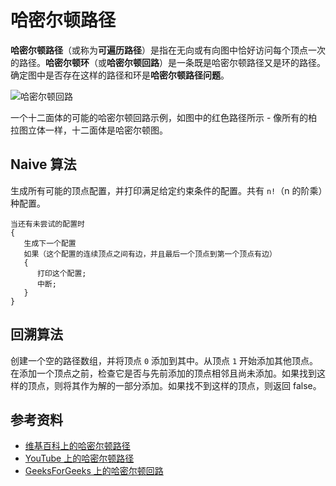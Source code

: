 # 哈密尔顿路径

**哈密尔顿路径**（或称为**可遍历路径**）是指在无向或有向图中恰好访问每个顶点一次的路径。**哈密尔顿环**（或**哈密尔顿回路**）是一条既是哈密尔顿路径又是环的路径。确定图中是否存在这样的路径和环是**哈密尔顿路径问题**。

![哈密尔顿回路](https://upload.wikimedia.org/wikipedia/commons/6/6c/Hamiltonian_path_3d.svg)

一个十二面体的可能的哈密尔顿回路示例，如图中的红色路径所示 - 像所有的柏拉图立体一样，十二面体是哈密尔顿图。

## Naive 算法

生成所有可能的顶点配置，并打印满足给定约束条件的配置。共有 `n!`（n 的阶乘）种配置。

```
当还有未尝试的配置时
{
   生成下一个配置
   如果（这个配置的连续顶点之间有边，并且最后一个顶点到第一个顶点有边）
   {
      打印这个配置;
      中断;
   }
}
```

## 回溯算法

创建一个空的路径数组，并将顶点 `0` 添加到其中。从顶点 `1` 开始添加其他顶点。在添加一个顶点之前，检查它是否与先前添加的顶点相邻且尚未添加。如果找到这样的顶点，则将其作为解的一部分添加。如果找不到这样的顶点，则返回 false。

## 参考资料

- [维基百科上的哈密尔顿路径](https://en.wikipedia.org/wiki/Hamiltonian_path)
- [YouTube 上的哈密尔顿路径](https://www.youtube.com/watch?v=dQr4wZCiJJ4&list=PLLXdhg_r2hKA7DPDsunoDZ-Z769jWn4R8)
- [GeeksForGeeks 上的哈密尔顿回路](https://www.geeksforgeeks.org/backtracking-set-7-hamiltonian-cycle/)